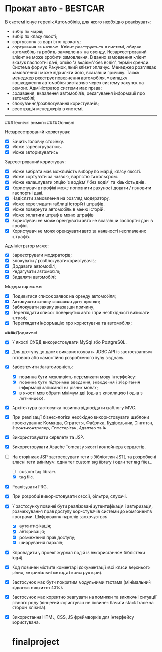 # Прокат авто - BESTCAR

В системі існує перелік Автомобілів, для якого необхідно реалізувати:
- вибір по марці;
- вибір по класу якості;
- сортування за вартістю прокату;
- сортування за назвою.
  Клієнт реєструється в системі, обирає автомобіль та робить замовлення на оренду. Незареєстрований клієнт не може зробити замовлення. В даних замовлення клієнт вказує паспортні дані, опцію 'з водієм'/'без водія', термін оренди. Система формує Рахунок, який клієнт оплачує.
  Менеджер розглядає замовлення і може відхилити його, вказавши причину. Також менеджер реєструє повернення автомобіля, у випадку пошкодження автомобіля виставляє через систему рахунок на ремонт.
  Адміністратор системи має права:
- додавання, видалення автомобілів, редагування інформації про автомобілі;
- блокування/розблокування користувачів;
- реєстрація менеджерів в системі.
---

###Технічні вимоги
####Основні

Незареєстрований користувач:

- [x] Бачить головну сторінку.
- [x] Може зареєструватись.
- [x] Може авторизуватись

Зареєстрований користувач:

- [x] Може вибрати має можливість вибору по марці, класу якості.
- [x] Може сортувати за назвою, вартістю та кольором.
- [x] Може налаштувати опцію 'з водієм'/'без водія' та кількість днів.
- [x] Користувач в профілі може поповнити рахунок і додати / поновити паспортні дані.
- [x] Надіслати замовлення на розгляд модератору.
- [x] Може переглядати таблиці історій і штрафів.
- [x] Може повернути автомобіль в меню історій.
- [x] Може оплатити штраф в меню штрафів.
- [x] Користувач не може орендувати авто не вказавши паспортні дані в профілі.
- [x] Користувач не може орендувати авто за наявності несплачених штрафів.

Адміністратор може:

- [x] Зареєструвати модераторів;
- [x] Блокувати / розблокувати користувачів;
- [x] Додавати автомобілі;
- [x] Редагувати автомобілі;
- [x] Видаляти автомобілі;

Модератор може: 

- [x] Подивитися список заявок на оренду автомобіля;
- [x] Активувати заявку вказавши дату оренди;
- [x] Заблокувати заявку вказавши причину;
- [x] Переглядати список повернутих авто і при необхідності виписати штраф;
- [x] Переглядати інформацію про користувача та автомобіля;

####Додаткові

- [x] У якості СУБД використовувати MySql або PostgreSQL.
- [x] Для доступу до даних використовувати JDBC API із застосуванням готового або самостійно розробленого пулу з'єднань.
- [x] Забезпечити багатомовність:
    - [x] повинна бути можливість перемикати мову інтерфейсу;
    - [x] повинна бути підтримка введення, виведення і зберігання інформаціі записаної на різних мовах;
    - [x] в якості мов обрати мінімум дві (одна з кирилицею і одна з латиницею).
- [x] Архітектура застосунка повинна відповідати шаблону MVC.
- [x] При реалізації бізнес-логіки необхідно використовувати шаблони проектування: Команда,
  Стратегія, Фабрика, Будівельник, Сінглтон, Фронт-контролер, Спостерігач, Адаптер та ін.
- [x] Використовувати сервлети та JSP.
- [x] Використовувати Apache Tomcat у якості контейнера сервлетів.
- [ ] На сторінках JSP застосовувати теги з бібліотеки JSTL та розроблені власні теги (мінімум: один
  тег custom tag library і один тег tag file)...
    - [ ] custom tag library.
    - [x] tag file.
- [x] Реалізувати PRG.
- [x] При розробці використовувати сессії, фільтри, слухачі.
- [x] У застосунку повинні бути реалізовані аутентифікація і авторизація, розмежування прав
  доступу користувачів системи до компонентів програми. Шифрування паролів заохочується.
    -[x] аутентифікація;
    -[x] авторизація;
    -[x] розмеження прав доступу;
    -[x] шифрування паролів;
- [x] Впровадити у проект журнал подій із використанням бібліотеки log4j.
- [x] Код повинен містити коментарі документації (всі класи верхнього рівня, нетривіальні методи
  і конструктори).
- [x] Застосунок має бути покритим модульними тестами (мінімальний відсоток покриття 40%).
- [x] Застосунок має коректно реагувати на помилки та виключні ситуації різного роду (кінцевий
  користувач не повинен бачити stack trace на стороні клієнта).
- [x] Використання HTML, CSS, JS фреймворків для інтерфейсу користувача.

     # finalproject
